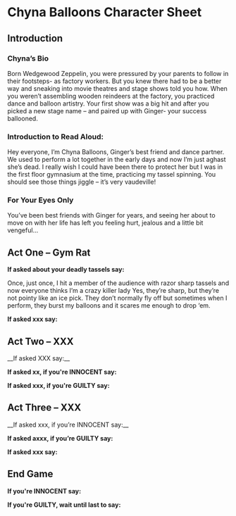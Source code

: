 <h1> Chyna Balloons Character Sheet </h1>

<h2> Introduction </h2>

<h3> Chyna’s Bio </h3>

<p>Born Wedgewood Zeppelin, you were pressured by your parents to follow in their footsteps- as factory workers. But you knew there had to be a better way and sneaking into movie theatres and stage shows told you how. When you weren’t assembling wooden reindeers at the factory, you practiced dance and balloon artistry. Your first show was a big hit and after you picked a new stage name – and paired up with Ginger- your success ballooned. </p>

<h3> Introduction to Read Aloud: </h3>

<p>Hey everyone, I’m Chyna Balloons, Ginger’s best friend and dance partner. We used to perform a lot together in the early days and now I’m just aghast she’s dead. I really wish I could have been there to protect her but I was in the first floor gymnasium at the time, practicing my tassel spinning. You should see those things jiggle – it’s very vaudeville! </p>

<h3> For Your Eyes Only </h3>

<p>You’ve been best friends with Ginger for years, and seeing her about to move on with her life has left you feeling hurt, jealous and a little bit vengeful… </p>



<h2> Act One – Gym Rat </h2>

__If asked about your deadly tassels say:__

<p> Once, just once, I hit a member of the audience with razor sharp tassels and now everyone thinks I’m a crazy killer lady Yes, they’re sharp, but they’re not pointy like an ice pick. They don’t normally fly off but sometimes when I perform, they burst my balloons and it scares me enough to drop ‘em.  </p>

  
__If asked xxx say:__
<p>  </p>

<h2> Act Two – XXX </h2>
__If asked XXX say:__
<p> </p>
  
__If asked xx, if you're INNOCENT say:__
<p>  </p>

__If asked xxx, if you're GUILTY say:__
<p> </p>

<h2> Act Three – XXX </h2>
__If asked xxx, if you’re INNOCENT say:__
<p>  </p>
  
__If asked axxx, if you’re GUILTY say:__
<p>  </p>

__If asked xxx say:__
<p> </p>

<h2> End Game </h2>

__If you're INNOCENT say:__
<p> </p>

__If you're GUILTY, wait until last to say:__
<p>  </p>

